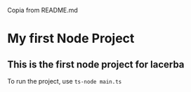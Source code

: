 Copia from README.md

# My first Node Project

## This is the first node project for lacerba

To run the project, use `ts-node main.ts`